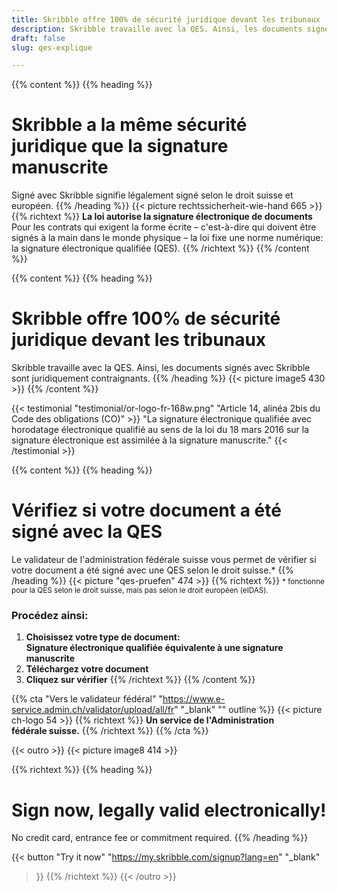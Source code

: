```yaml
---
title: Skribble offre 100% de sécurité juridique devant les tribunaux
description: Skribble travaille avec la QES. Ainsi, les documents signés avec Skribble sont juridiquement contraignants.
draft: false
slug: qes-explique

---
```


{{% content %}}
{{% heading %}}
# Skribble a la même sécurité juridique que la signature manuscrite
Signé avec Skribble signifie légalement signé selon le droit suisse et européen.
{{% /heading %}}
{{< picture rechtssicherheit-wie-hand 665 >}}
{{% richtext %}}
**La loi autorise la signature électronique de documents**<br>
Pour les contrats qui exigent la forme écrite – c'est-à-dire qui doivent être signés à la main dans le monde physique – la loi fixe une norme numérique: la signature électronique qualifiée (QES).
{{% /richtext %}}
{{% /content %}}

[//]: # (--------------------------------------------------------------------------------------------------------------)

{{% content %}}
{{% heading %}}
# Skribble offre 100% de sécurité juridique devant les tribunaux
Skribble travaille avec la QES. Ainsi, les documents signés avec Skribble sont juridiquement contraignants.
{{% /heading %}}
{{< picture image5 430 >}}
{{% /content %}}

[//]: # (--------------------------------------------------------------------------------------------------------------)

{{< testimonial "testimonial/or-logo-fr-168w.png" "Article 14, alinéa 2bis du Code des obligations (CO)" >}}
"La signature électronique qualifiée avec horodatage électronique qualifié au sens de la loi du 18 mars 2016 sur la signature électronique est assimilée à la signature manuscrite."
{{< /testimonial >}}

[//]: # (--------------------------------------------------------------------------------------------------------------)

{{% content %}}
{{% heading %}}
# Vérifiez si votre document a été signé avec la QES
Le validateur de l'administration fédérale suisse vous permet de vérifier si votre document a été signé avec une QES selon le droit suisse.*
{{% /heading %}}
{{< picture "qes-pruefen" 474 >}}
{{% richtext %}}
<small>* fonctionne pour la QES selon le droit suisse, mais pas selon le droit européen (eIDAS).</small>
### Procédez ainsi:
1. **Choisissez votre type de document: <br class="hide-for-mobile">Signature électronique qualifiée équivalente à une signature manuscrite**
2. **Téléchargez votre document**
3. **Cliquez sur vérifier**
{{% /richtext %}}
{{% /content %}}

{{% cta
  "Vers le validateur fédéral"
  "https://www.e-service.admin.ch/validator/upload/all/fr"
  "_blank"
  ""
  outline
%}}
{{< picture ch-logo 54 >}}
{{% richtext %}}
**Un service de l'Administration <br class="hide-for-mobile">fédérale suisse.**
{{% /richtext %}}
{{% /cta %}}

[//]: # (--------------------------------------------------------------------------------------------------------------)

{{< outro >}}
{{< picture image8 414 >}}

{{% richtext %}}
{{% heading %}}
# Sign now, legally valid electronically!
No credit card, entrance fee or commitment required.
{{% /heading %}}

{{< button
  "Try it now"
  "https://my.skribble.com/signup?lang=en"
  "_blank"
>}}
{{% /richtext %}}
{{< /outro >}}